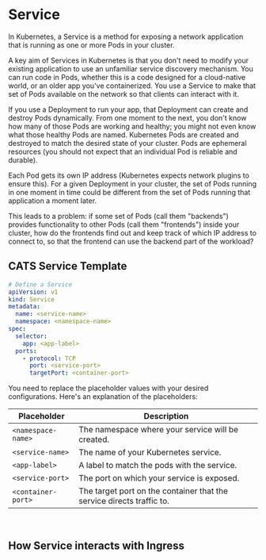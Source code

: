 
# Service

In Kubernetes, a Service is a method for exposing a network application that is running as one or more Pods in your cluster.

A key aim of Services in Kubernetes is that you don't need to modify your existing application to use an unfamiliar service discovery mechanism. You can run code in Pods, whether this is a code designed for a cloud-native world, or an older app you've containerized. You use a Service to make that set of Pods available on the network so that clients can interact with it.

If you use a Deployment to run your app, that Deployment can create and destroy Pods dynamically. From one moment to the next, you don't know how many of those Pods are working and healthy; you might not even know what those healthy Pods are named. Kubernetes Pods are created and destroyed to match the desired state of your cluster. Pods are ephemeral resources (you should not expect that an individual Pod is reliable and durable).

Each Pod gets its own IP address (Kubernetes expects network plugins to ensure this). For a given Deployment in your cluster, the set of Pods running in one moment in time could be different from the set of Pods running that application a moment later.

This leads to a problem: if some set of Pods (call them "backends") provides functionality to other Pods (call them "frontends") inside your cluster, how do the frontends find out and keep track of which IP address to connect to, so that the frontend can use the backend part of the workload?


## CATS Service Template
```yaml
# Define a Service
apiVersion: v1
kind: Service
metadata:
  name: <service-name>
  namespace: <namespace-name>
spec:
  selector:
    app: <app-label>
  ports:
    - protocol: TCP
      port: <service-port>
      targetPort: <container-port>
```
You need to replace the placeholder values with your desired configurations. Here's an explanation of the placeholders:

| Placeholder | Description |
|-------------|-------------|
| `<namespace-name>` | The namespace where your service will be created. |
| `<service-name>` | The name of your Kubernetes service. |
| `<app-label>` | A label to match the pods with the service. |
| `<service-port>` | The port on which your service is exposed. |
| `<container-port>` | The target port on the container that the service directs traffic to. |


<br />

## How Service interacts with Ingress
